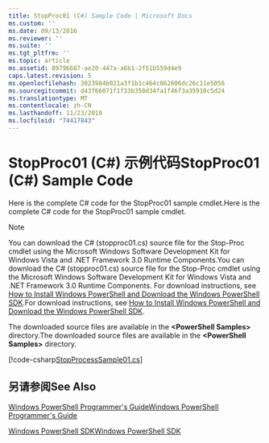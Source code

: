 ```yaml
---
title: StopProc01 (C#) Sample Code | Microsoft Docs
ms.custom: ''
ms.date: 09/13/2016
ms.reviewer: ''
ms.suite: ''
ms.tgt_pltfrm: ''
ms.topic: article
ms.assetid: 89796687-ae20-447a-a6b1-2f51b559d4e9
caps.latest.revision: 5
ms.openlocfilehash: 3023984b021a3f1b1c464c862606dc26c11e5056
ms.sourcegitcommit: d43f66071f1f33b350d34fa1f46f3a35910c5d24
ms.translationtype: MT
ms.contentlocale: zh-CN
ms.lasthandoff: 11/23/2019
ms.locfileid: "74417843"
---
```

# <a name="stopproc01-c-sample-code"></a><span data-ttu-id="2fa9e-102">StopProc01 (C#) 示例代码</span><span class="sxs-lookup"><span data-stu-id="2fa9e-102">StopProc01 (C#) Sample Code</span></span>

<span data-ttu-id="2fa9e-103">Here is the complete C# code for the StopProc01 sample cmdlet.</span><span class="sxs-lookup"><span data-stu-id="2fa9e-103">Here is the complete C# code for the StopProc01 sample cmdlet.</span></span>

> [!NOTE]
> <span data-ttu-id="2fa9e-104">You can download the C# (stopproc01.cs) source file for the Stop-Proc cmdlet using the Microsoft Windows Software Development Kit for Windows Vista and .NET Framework 3.0 Runtime Components.</span><span class="sxs-lookup"><span data-stu-id="2fa9e-104">You can download the C# (stopproc01.cs) source file for the Stop-Proc cmdlet using the Microsoft Windows Software Development Kit for Windows Vista and .NET Framework 3.0 Runtime Components.</span></span> <span data-ttu-id="2fa9e-105">For download instructions, see [How to Install Windows PowerShell and Download the Windows PowerShell SDK](/powershell/scripting/developer/installing-the-windows-powershell-sdk).</span><span class="sxs-lookup"><span data-stu-id="2fa9e-105">For download instructions, see [How to Install Windows PowerShell and Download the Windows PowerShell SDK](/powershell/scripting/developer/installing-the-windows-powershell-sdk).</span></span>
>
> <span data-ttu-id="2fa9e-106">The downloaded source files are available in the **\<PowerShell Samples>** directory.</span><span class="sxs-lookup"><span data-stu-id="2fa9e-106">The downloaded source files are available in the **\<PowerShell Samples>** directory.</span></span>

[!code-csharp[StopProcessSample01.cs](../../../../powershell-sdk-samples/SDK-2.0/csharp/StopProcessSample01/StopProcessSample01.cs#L11-L212 "StopProcessSample01.cs")]

## <a name="see-also"></a><span data-ttu-id="2fa9e-107">另请参阅</span><span class="sxs-lookup"><span data-stu-id="2fa9e-107">See Also</span></span>

[<span data-ttu-id="2fa9e-108">Windows PowerShell Programmer's Guide</span><span class="sxs-lookup"><span data-stu-id="2fa9e-108">Windows PowerShell Programmer's Guide</span></span>](./windows-powershell-programmer-s-guide.md)

[<span data-ttu-id="2fa9e-109">Windows PowerShell SDK</span><span class="sxs-lookup"><span data-stu-id="2fa9e-109">Windows PowerShell SDK</span></span>](../windows-powershell-reference.md)
